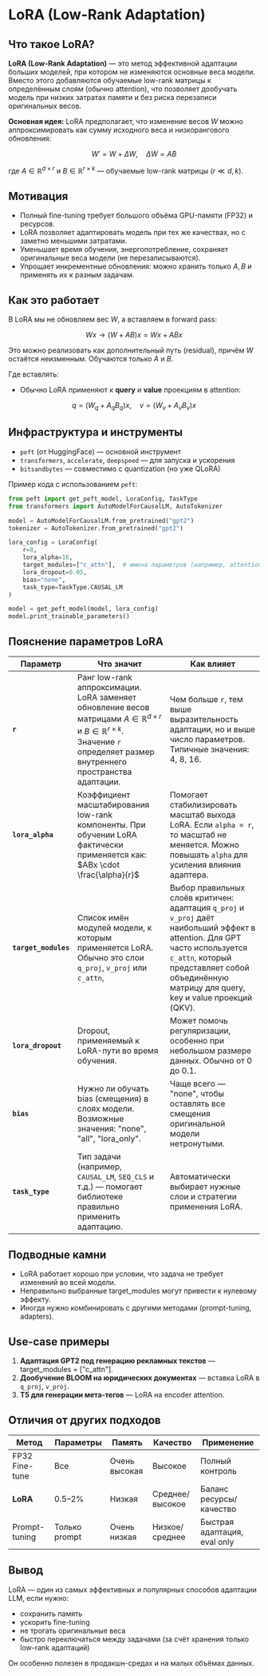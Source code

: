 # LoRA (Low-Rank Adaptation)

## Что такое LoRA?

**LoRA (Low-Rank Adaptation)** — это метод эффективной адаптации больших моделей, при котором не изменяются основные веса модели. Вместо этого добавляются обучаемые low-rank матрицы к определённым слоям (обычно attention), что позволяет дообучать модель при низких затратах памяти и без риска перезаписи оригинальных весов.

**Основная идея:**
LoRA предполагает, что изменение весов $W$ можно аппроксимировать как сумму исходного веса и низкорангового обновления:

$$
W' = W + \Delta W,\quad \Delta W = A B
$$

где $A \in \mathbb{R}^{d \times r}$ и $B \in \mathbb{R}^{r \times k}$ — обучаемые low-rank матрицы ($r \ll d, k$).

## Мотивация

* Полный fine-tuning требует большого объёма GPU-памяти (FP32) и ресурсов.
* LoRA позволяет адаптировать модель при тех же качествах, но с заметно меньшими затратами.
* Уменьшает время обучения, энергопотребление, сохраняет оригинальные веса модели (не перезаписываются).
* Упрощает инкрементные обновления: можно хранить только $A, B$ и применять их к разным задачам.

## Как это работает

В LoRA мы не обновляем вес $W$, а вставляем в forward pass:

$$
Wx \rightarrow (W + AB)x = Wx + ABx
$$

Это можно реализовать как дополнительный путь (residual), причём $W$ остаётся неизменным. Обучаются только $A$ и $B$.

Где вставлять:

* Обычно LoRA применяют к **query** и **value** проекциям в attention:

$$
q = (W_q + A_q B_q)x,\quad v = (W_v + A_v B_v)x
$$

## Инфраструктура и инструменты

* `peft` (от HuggingFace) — основной инструмент
* `transformers`, `accelerate`, `deepspeed` — для запуска и ускорения
* `bitsandbytes` — совместимо с quantization (но уже QLoRA)

Пример кода с использованием `peft`:

```python
from peft import get_peft_model, LoraConfig, TaskType
from transformers import AutoModelForCausalLM, AutoTokenizer

model = AutoModelForCausalLM.from_pretrained("gpt2")
tokenizer = AutoTokenizer.from_pretrained("gpt2")

lora_config = LoraConfig(
    r=8,
    lora_alpha=16,
    target_modules=["c_attn"],  # имена параметров (например, attention)
    lora_dropout=0.05,
    bias="none",
    task_type=TaskType.CAUSAL_LM
)

model = get_peft_model(model, lora_config)
model.print_trainable_parameters()
```

## Пояснение параметров LoRA

| Параметр             | Что значит                                                                                                                                                                                        | Как влияет                                                                                                                                    |
| -------------------- | ------------------------------------------------------------------------------------------------------------------------------------------------------------------------------------------------- | --------------------------------------------------------------------------------------------------------------------------------------------- |
| **`r`**              | Ранг low-rank аппроксимации. LoRA заменяет обновление весов матрицами $A \in \mathbb{R}^{d×r}$ и $B \in \mathbb{R}^{r×k}$. Значение `r` определяет размер внутреннего пространства адаптации. | Чем больше `r`, тем выше выразительность адаптации, но и выше число параметров. Типичные значения: 4, 8, 16.                                  |
| **`lora_alpha`**     | Коэффициент масштабирования low-rank компоненты. При обучении LoRA фактически применяется как: $ABx \cdot \frac{\alpha}{r}$                                                                     | Помогает стабилизировать масштаб выхода LoRA. Если `alpha = r`, то масштаб не меняется. Можно повышать `alpha` для усиления влияния адаптера. |
| **`target_modules`** | Список имён модулей модели, к которым применяется LoRA. Обычно это слои `q_proj`, `v_proj` или `c_attn`,                                                                                           | Выбор правильных слоёв критичен: адаптация `q_proj` и `v_proj` даёт наибольший эффект в attention. Для GPT часто используется `c_attn`, который представляет собой объединённую матрицу для query, key и value проекций (QKV).      |
| **`lora_dropout`**   | Dropout, применяемый к LoRA-пути во время обучения.                                                                                                                                               | Может помочь регуляризации, особенно при небольшом размере данных. Обычно от 0 до 0.1.                                                        |
| **`bias`**           | Нужно ли обучать bias (смещения) в слоях модели. Возможные значения: "none", "all", "lora\_only".                                                                                                 | Чаще всего — "none", чтобы оставлять все смещения оригинальной модели нетронутыми.                                                            |
| **`task_type`**      | Тип задачи (например, `CAUSAL_LM`, `SEQ_CLS` и т.д.) — помогает библиотеке правильно применить адаптацию.                                                                                         | Автоматически выбирает нужные слои и стратегии применения LoRA.                                                                               |

## Подводные камни

* LoRA работает хорошо при условии, что задача не требует изменений во всей модели.
* Неправильно выбранные target\_modules могут привести к нулевому эффекту.
* Иногда нужно комбинировать с другими методами (prompt-tuning, adapters).

## Use-case примеры

1. **Адаптация GPT2 под генерацию рекламных текстов** — target\_modules = \["c\_attn"].
2. **Дообучение BLOOM на юридических документах** — вставка LoRA в `q_proj`, `v_proj`.
3. **T5 для генерации мета-тегов** — LoRA на encoder attention.

## Отличия от других подходов

| Метод          | Параметры     | Память        | Качество        | Применение                   |
| -------------- | ------------- | ------------- | --------------- | ---------------------------- |
| FP32 Fine-tune | Все           | Очень высокая | Высокое         | Полный контроль              |
| **LoRA**       | 0.5–2%        | Низкая        | Среднее/высокое | Баланс ресурсы/качество      |
| Prompt-tuning  | Только prompt | Очень низкая  | Низкое/среднее  | Быстрая адаптация, eval only |

## Вывод

LoRA — один из самых эффективных и популярных способов адаптации LLM, если нужно:

* сохранить память
* ускорить fine-tuning
* не трогать оригинальные веса
* быстро переключаться между задачами (за счёт хранения только low-rank адаптаций)

Он особенно полезен в продакшн-средах и на малых объёмах данных.
